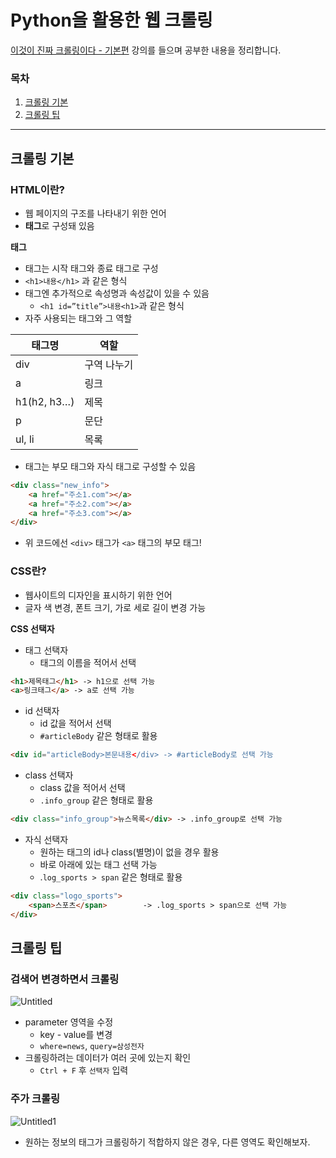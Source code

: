 # Python을 활용한 웹 크롤링
[이것이 진짜 크롤링이다 - 기본편](https://www.inflearn.com/course/%ED%8C%8C%EC%9D%B4%EC%8D%AC-%ED%81%AC%EB%A1%A4%EB%A7%81-%EA%B8%B0%EC%B4%88/dashboard) 강의를 들으며 공부한 내용을 정리합니다.
### 목차

1. [크롤링 기본](#크롤링-기본)
2. [크롤링 팁](#크롤링-팁)
---
## 크롤링 기본
### HTML이란?

- 웹 페이지의 구조를 나타내기 위한 언어
- **태그**로 구성돼 있음

******태그******

- 태그는 시작 태그와 종료 태그로 구성
- `<h1>내용</h1>` 과 같은 형식
- 태그엔 추가적으로 속성명과 속성값이 있을 수 있음
    - `<h1 id=”title”>내용<h1>`과 같은 형식
- 자주 사용되는 태그와 그 역할

| 태그명 | 역할 |
| --- | --- |
| div | 구역 나누기 |
| a | 링크 |
| h1(h2, h3…) | 제목 |
| p | 문단 |
| ul, li | 목록 |

- 태그는 부모 태그와 자식 태그로 구성할 수 있음

```html
<div class="new_info">
	<a href="주소1.com"></a>
	<a href="주소2.com"></a>
	<a href="주소3.com"></a>
</div>
```

- 위 코드에선 `<div>` 태그가 `<a>` 태그의 부모 태그!

### CSS란?

- 웹사이트의 디자인을 표시하기 위한 언어
- 글자 색 변경, 폰트 크기, 가로 세로 길이 변경 가능

**************************CSS 선택자**************************

- 태그 선택자
    - 태그의 이름을 적어서 선택

```html
<h1>제목태그</h1> -> h1으로 선택 가능
<a>링크태그</a> -> a로 선택 가능
```

- id 선택자
    - id 값을 적어서 선택
    - `#articleBody` 같은 형태로 활용

```html
<div id="articleBody>본문내용</div> -> #articleBody로 선택 가능
```

- class 선택자
    - class 값을 적어서 선택
    - `.info_group` 같은 형태로 활용

```html
<div class="info_group">뉴스목록</div> -> .info_group로 선택 가능
```

- 자식 선택자
    - 원하는 태그의 id나 class(별명)이 없을 경우 활용
    - 바로 아래에 있는 태그 선택 가능
    - .`log_sports > span` 같은 형태로 활용

```html
<div class="logo_sports">
	<span>스포츠</span>        -> .log_sports > span으로 선택 가능
</div>
```
## 크롤링 팁
### 검색어 변경하면서 크롤링

![Untitled](https://user-images.githubusercontent.com/86637320/221221554-59966e03-c780-4dec-9e79-2c4c7a7a3834.png)

- parameter 영역을 수정
    - key - value를 변경
    - `where=news`, `query=삼성전자`
- 크롤링하려는 데이터가 여러 곳에 있는지 확인
    - `Ctrl + F` 후 `선택자` 입력

### 주가 크롤링

![Untitled1](https://user-images.githubusercontent.com/86637320/221221655-d55f573e-c509-40d4-ac30-234011ac7571.png)

- 원하는 정보의 태그가 크롤링하기 적합하지 않은 경우, 다른 영역도 확인해보자.
